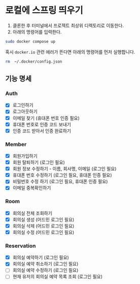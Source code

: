 # 로컬에 스프링 띄우기

1. 클론한 후 터미널에서 프로젝트 최상위 디렉토리로 이동한다.
2. 아래의 명령어를 입력한다.

```bash
sudo docker compose up
```

혹시 `docker.io` 관련 에러가 뜬다면 아래의 명령어를 먼저 실행합니다.

```bash
rm  ~/.docker/config.json
```

## 기능 명세

### Auth

- [x] 로그인하기
- [x] 로그아웃하기
- [x] 이메일 찾기 (휴대폰 번호 인증 필요)
- [x] 휴대폰 번호로 인증 코드 보내기
- [x] 인증 코드 받아서 인증 완료하기

### Member

- [x] 회원가입하기
- [x] 회원 탈퇴하기 (로그인 필요)
- [x] 회원 정보 수정하기 - 이름, 회사명, 이메일 (로그인 필요)
- [x] 휴대폰 번호 수정하기 (로그인 필요, 휴대폰 인증 필요)
- [x] 비밀번호 수정 하기 (로그인 필요, 휴대폰 인증 필요)
- [x] 이메일 중복확인하기

### Room

- [x] 회의실 전체 조회하기
- [x] 회의실 생성 (어드민 로그인 필요)
- [x] 회의실 삭제 (어드민 로그인 필요)
- [x] 회의실 수정 (어드민 로그인 필요)

### Reservation

- [x] 회의실 예약하기 (로그인 필요)
- [x] 회의실 예약 취소하기 (로그인 필요)
- [ ] 회의실 예약 수정하기 (로그인 필요)
- [ ] 현재 유저의 회의실 예약 목록 조회 (로그인 필요)
